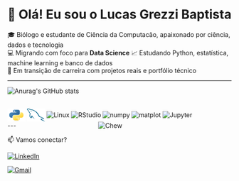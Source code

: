 # 👋 Olá! Eu sou o Lucas Grezzi Baptista 

🎓 Biólogo e estudante de Ciência da Computacão, apaixonado por ciência, dados e tecnologia  
💻 Migrando com foco para **Data Science** 
📈 Estudando Python, estatística, machine learning e banco de dados  
🚀 Em transição de carreira com projetos reais e portfólio técnico

---
![Anurag's GitHub stats](https://github-readme-stats.vercel.app/api?username=lucasgrezzi&show_icons=true&theme=dark&hide=commits)



<div style="display: inline_block"><br>
  
  <img align="center" alt="Python" height="30" width="40" src="https://raw.githubusercontent.com/devicons/devicon/master/icons/python/python-original.svg">
  <img align= "center" alt="SQL" width="40" height="30" src="https://raw.githubusercontent.com/devicons/devicon/master/icons/mysql/mysql-original.svg">
  <img align= "center" alt="Linux" width="40" height="30" src="https://cdn.jsdelivr.net/gh/devicons/devicon@latest/icons/linux/linux-original.svg" >
  <img align= "center" alt="RStudio" width="40" height="30" src="https://cdn.jsdelivr.net/gh/devicons/devicon@latest/icons/rstudio/rstudio-original.svg" >
  <img align= "center" alt="numpy" width="40" height="30"  src="https://cdn.jsdelivr.net/gh/devicons/devicon@latest/icons/pandas/pandas-original-wordmark.svg" >
  <img align= "center" alt="matplot" width="40" height="30"  src="https://cdn.jsdelivr.net/gh/devicons/devicon@latest/icons/matplotlib/matplotlib-original.svg" >
  <img align= "center" alt="Jupyter" width="40" height="30" src="https://cdn.jsdelivr.net/gh/devicons/devicon@latest/icons/jupyter/jupyter-original-wordmark.svg" >
  <img align= "right" alt="Chew" width="300" height = "250"  src="https://media4.giphy.com/media/v1.Y2lkPTc5MGI3NjExdzJyc280M2wzcjNocTIwcDEzYTkzbGw4b3VxYmt0M2loMTA3cDB2cyZlcD12MV9pbnRlcm5hbF9naWZfYnlfaWQmY3Q9Zw/5tRGwBkWx8Vt6/giphy.gif" >




</div>
---

📫 Vamos conectar?

[![LinkedIn](https://img.shields.io/badge/LinkedIn-LucasGrezziBaptista-0077B5?style=for-the-badge&logo=linkedin&logoColor=white)](https://www.linkedin.com/in/lucasgrezzibap/)

[![Gmail](https://img.shields.io/badge/Gmail-lucasgrezzi@gmail.com-D14836?style=for-the-badge&logo=gmail&logoColor=white)](mailto:lucasgrezzi@gmail.com)
